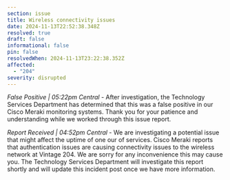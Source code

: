 ```yaml
---
section: issue
title: Wireless connectivity issues
date: 2024-11-13T22:52:38.348Z
resolved: true
draft: false
informational: false
pin: false
resolvedWhen: 2024-11-13T23:22:38.352Z
affected:
  - "204"
severity: disrupted
---
```

*False Positive | 05:22pm Central* - After investigation, the Technology Services Department has determined that this was a false positive in our Cisco Meraki monitoring systems. Thank you for your patience and understanding while we worked through this issue report.

*Report Received | 04:52pm Central* - We are investigating a potential issue that might affect the uptime of one our of services. Cisco Meraki reports that authentication issues are causing connectivity issues to the wireless network at Vintage 204. We are sorry for any inconvenience this may cause you. The Technology Services Department will investigate this report shortly and will update this incident post once we have more information.